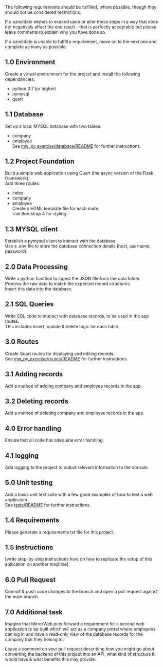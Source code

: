 The following requirements should be fulfilled, where possible, though they should not be considered restrictions.

If a candidate wishes to expand upon or alter these steps in a way that does not negatively affect the end result - that
is perfectly acceptable but please leave comments to explain why you have done so.

If a candidate is unable to fulfill a requirement, move on to the next one and complete as many as possible.


## 1.0 Environment
Create a virtual environment for the project and install the following dependancies:
- python 3.7 (or higher)
- pymysql
- quart

## 1.1 Database
Set up a local MYSQL database with two tables:
- company
- employee
<br>See [mw_py_exercise/database/README](https://github.com/mirrorweb/mw_py_exercise/blob/main/mw_py_exercise/database/README.md) for further instructions.

## 1.2 Project Foundation
Build a simple web application using Quart (the async version of the Flask framework).
<br>Add three routes:
- index
- company
- employee
<br>Create a HTML template file for each route.
<br>Use Bootstrap 4 for styling.

## 1.3 MYSQL client
Establish a pymysql client to interact with the database.
<br>Use a .env file to store the database connection details (host, username, password).

## 2.0 Data Processing
Write a python function to ingest the JSON file from the data folder.
<br>Process the raw data to match the expected record structures.
<br>Insert this data into the database.

## 2.1 SQL Queries
Write SQL code to interact with database records, to be used in the app routes.
<br>This includes insert, update & delete logic for each table.

## 3.0 Routes
Create Quart routes for displaying and editing records.
<br>See [mw_py_exercise/routes/README](https://github.com/mirrorweb/mw_py_exercise/blob/main/mw_py_exercise/routes/README.md) for further instructions.

## 3.1 Adding records
Add a method of adding company and employee records in the app.

## 3.2 Deleting records
Add a method of deleting company and employee records in the app.

## 4.0 Error handling
Ensure that all code has adequate error handling.

## 4.1 logging
Add logging to the project to output relevant information to the console.

## 5.0 Unit testing
Add a basic unit test suite with a few good examples of how to test a web application.
<br>See [tests/README](https://github.com/mirrorweb/mw_py_exercise/blob/main/tests/README.md) for further instructions.

## 1.4 Requirements
Please generate a requirements txt file for this project.

## 1.5 Instructions
[write step-by-step instructions here on how to replicate the setup of this apllication on another machine]

## 6.0 Pull Request
Commit & push code changes to the branch and open a pull request against the main branch.

## 7.0 Additional task
Imagine that MirrorWeb puts forward a requirement for a second web application to be built which will act as a company
portal where employees can log in and have a read-only view of the database records for the company that they belong to.

Leave a comment on your pull request describing how you might go about converting the backend of this project into an 
API, what kind of structure it would have & what benefits this may provide.


